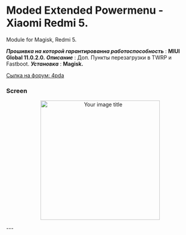 # Moded Extended Powermenu - Xiaomi Redmi 5.
Module for Magisk, Redmi 5.

***Прошивка на которой гарантированна работоспособность*** : **MIUI Global 11.0.2.0.**
***Описание*** : Доп. Пункты перезагрузки в TWRP и Fastboot.
***Установка*** : **Magisk.**

[Сылка на форум: 4pda](https://4pda.ru/forum/index.php?s=&showtopic=901943&view=findpost&p=98448305)
### Screen
<p align="center">
<img src="https://i.imgur.com/QP0eSdM.jpg" alt="Your image title" width="320"/>
</p>
---
